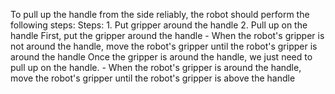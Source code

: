 To pull up the handle from the side reliably, the robot should perform the following steps:
    Steps:  1. Put gripper around the handle  2. Pull up on the handle
    First, put the gripper around the handle
    - When the robot's gripper is not around the handle, move the robot's gripper until the robot's gripper is around the handle
    Once the gripper is around the handle, we just need to pull up on the handle.
    - When the robot's gripper is around the handle, move the robot's gripper until the robot's gripper is above the handle